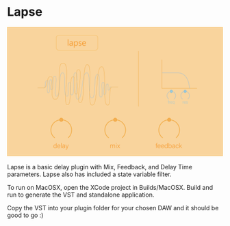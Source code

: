 # Lapse
![SplashScreen](Resources/Lapse_Design.png)

Lapse is a basic delay plugin with Mix, Feedback, and Delay Time parameters. Lapse also has included a state variable filter.

To run on MacOSX, open the XCode project in Builds/MacOSX. Build and run to generate the VST and standalone application.

Copy the VST into your plugin folder for your chosen DAW and it should be good to go :)
